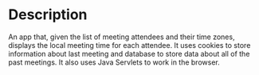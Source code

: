 # Description

An app that, given the list of meeting attendees and their time zones, displays the local meeting time for each attendee.
It uses cookies to store information about last meeting and database to store data about all of the past meetings. It also uses Java Servlets to work in the browser.

